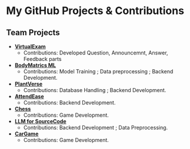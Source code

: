 # My GitHub Projects & Contributions

## Team Projects
- **[VirtualExam](https://github.com/EmtiazMahamud/CSE327-VirtualExam.git)** 
    - Contributions: Developed Question, Announcemnt, Answer, Feedback parts
- **[BodyMatrics ML](https://github.com/MahiMahmud1/Machine-Learning.git)** 
  - Contributions: Model Training ; Data preprocessing ; Backend Development.
- **[PlantVerse](https://github.com/albidnawar/PlantVerse-project.git)** 
  - Contributions: Database Handling ; Backend Development.
- **[AttendEase](https://github.com/iiapurbo/AttendEase.git)** 
  - Contributions: Backend Development.
- **[Chess](https://github.com/MahiMahmud1/Chess.git)** 
  - Contributions: Game Development.
- **[LLM for SourceCode](https://github.com/MahiMahmud1/LLM-for-Sourcecode.git)** 
  - Contributions: Backend Development ; Data Preprocessing.
- **[CarGame](https://github.com/MahiMahmud1/Car-Game.git)** 
  - Contributions: Game Development.
